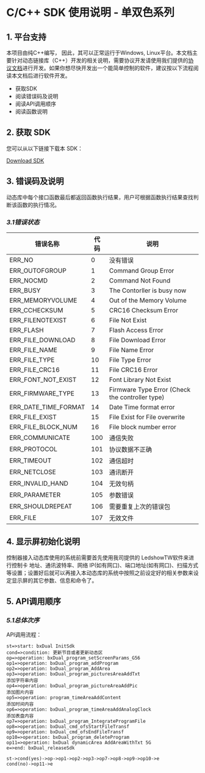 # C/C++ SDK 使用说明 - 单双色系列

## 1. 平台支持

本项目由纯C++编写， 因此，其可以正常运行于Windows, Linux平台。本文档主要针对动态链接库（C++）开发的相关说明，需要协议开发请使用我们提供的[协议文档](../dual/potocol.md)进行开发。如果你想尽快开发出一个能简单控制的软件，建议按以下流程阅读本文档后进行软件开发。

- 获取SDK
- 阅读错误码及说明
- 阅读API调用顺序
- 阅读函数说明

## 2. 获取 SDK

您可以从以下链接下载本 SDK：

[Download SDK](https://github.com/onbonlab/bx.dual.cplus.git)

## 3. 错误码及说明

动态库中每个接口函数最后都返回函数执行结果，用户可根据函数执行结果查找判断该函数的执行情况。

### *3.1错误状态*

| 错误名称             | 代码 | 说明                                            |
| -------------------- | ---- | ----------------------------------------------- |
| ERR_NO               | 0    | 没有错误                                        |
| ERR_OUTOFGROUP       | 1    | Command Group Error                             |
| ERR_NOCMD            | 2    | Command Not Found                               |
| ERR_BUSY             | 3    | The Contorller is busy now                      |
| ERR_MEMORYVOLUME     | 4    | Out of the Memory Volume                        |
| ERR_CCHECKSUM        | 5    | CRC16 Checksum Error                            |
| ERR_FILENOTEXIST     | 6    | File Not Exist                                  |
| ERR_FLASH            | 7    | Flash Access Error                              |
| ERR_FILE_DOWNLOAD    | 8    | File Download Error                             |
| ERR_FILE_NAME        | 9    | File Name Error                                 |
| ERR_FILE_TYPE        | 10   | File Type Error                                 |
| ERR_FILE_CRC16       | 11   | File CRC16 Error                                |
| ERR_FONT_NOT_EXIST   | 12   | Font Library Not Exist                          |
| ERR_FIRMWARE_TYPE    | 13   | Firmware Type Error (Check the controller type) |
| ERR_DATE_TIME_FORMAT | 14   | Date Time format error                          |
| ERR_FILE_EXIST       | 15   | File Exist for File overwrite                   |
| ERR_FILE_BLOCK_NUM   | 16   | File block number error                         |
| ERR_COMMUNICATE      | 100  | 通信失败                                        |
| ERR_PROTOCOL         | 101  | 协议数据不正确                                  |
| ERR_TIMEOUT          | 102  | 通信超时                                        |
| ERR_NETCLOSE         | 103  | 通讯断开                                        |
| ERR_INVALID_HAND     | 104  | 无效句柄                                        |
| ERR_PARAMETER        | 105  | 参数错误                                        |
| ERR_SHOULDREPEAT     | 106  | 需要重复上次的错误包                            |
| ERR_FILE             | 107  | 无效文件                                        |


## 4. 显示屏初始化说明

控制器接入动态库使用的系统前需要首先使用我司提供的 LedshowTW软件来进行控制卡
地址、通讯波特率、网络 IP(如有网口)、端口地址(如有网口)、扫描方式等设置；设置好后就可以再接入本动态库的系统中按照之前设定好的相关参数来设定显示屏的其它参数、信息和命令了。

## 5. API调用顺序

### *5.1总体次序*



API调用流程：

```flow
st=>start: bxDual InitSdk
cond=>condition: 更新节目或者更新动态区
op=>operation: bxDual_program_setScreenParams_G56
op1=>operation: bxDual_program_addProgram
op2=>operation: bxDual_program_AddArea
op3=>operation: bxDual_program_picturesAreaAddTxt
添加字符串内容
op4=>operation: bxDual_program_pictureAreaAddPic
添加图片内容
op5=>operation: program_timeAreaAddContent
添加时间内容
op6=>operation: bxDual_program_timeAreaAddAnalogClock
添加表盘内容
op7=>operation: bxDual_program_IntegrateProgramFile
op8=>operation: bxDual_cmd_ofsStartFileTransf
op9=>operation: bxDual_cmd_ofsEndFileTransf
op10=>operation: bxDual_program_deleteProgram
op11=>operation: bxDual dynamicArea AddAreaWithTxt 5G 
e=>end: bxDual_releaseSdk

st->cond(yes)->op->op1->op2->op3->op7->op8->op9->op10->e
cond(no)->op11->e
```

